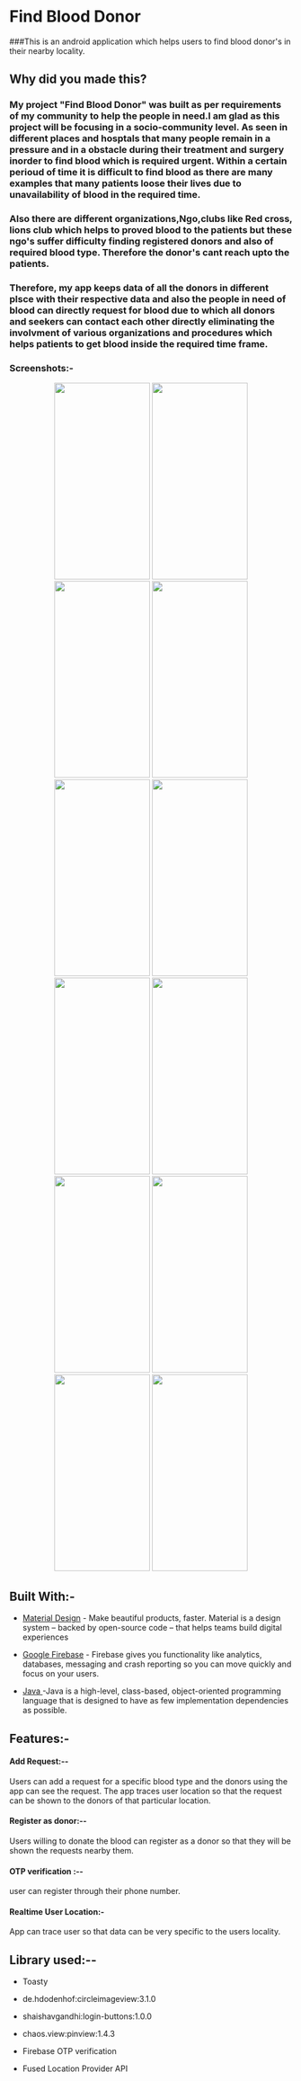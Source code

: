 
# Find Blood Donor

###This is an android application which helps users to find blood donor's in their nearby locality.

## Why did you made this?
### My project "Find Blood Donor" was built as per requirements of my community to help the people in need.I am glad as this project will be focusing in a socio-community level. As seen in different places and hosptals that many people remain in a pressure and in a obstacle during their treatment and surgery inorder to find blood which is required urgent. Within a certain perioud of time it is difficult to find blood as there are many examples that many patients loose their lives due to unavailability of blood in the required time.
### Also there are different organizations,Ngo,clubs like Red cross, lions club which helps to proved blood to the patients but these ngo's suffer difficulty finding registered donors and also of required blood type. Therefore the donor's cant reach upto the patients.
### Therefore, my app keeps data of all the donors in different plsce with their respective data and also the people in need of blood can directly request for blood due to which all donors and seekers can contact each other directly eliminating the involvment of various organizations and procedures which helps patients to get blood inside the required time frame.
### Screenshots:-
<p align="center">

<img src="https://user-images.githubusercontent.com/91082323/134048182-946e254e-f88d-40c5-bc85-d0029ef90695.jpg" width="170" height="350"> 
<img src="https://user-images.githubusercontent.com/91082323/134048188-a9f6ca12-bb2c-4445-b573-e215fe265daf.jpg" width="170" height="350"> 
 
<img src="https://user-images.githubusercontent.com/91082323/134048190-37d27946-8c43-4ece-ae3c-e8cac2183363.jpg" width="170" height="350">
<img src="https://user-images.githubusercontent.com/91082323/134048195-dcabf61b-e5ca-4c63-8823-50adece1ccd2.jpg" width="170" height="350">
<img src="https://user-images.githubusercontent.com/91082323/134048197-49384eaf-fb33-4c78-8df8-46604030faa4.jpg" width="170" height="350">
<img src="https://user-images.githubusercontent.com/91082323/134048201-780a53b7-9969-428c-8770-d2491126712a.jpg" width="170" height="350">
<img src="https://user-images.githubusercontent.com/91082323/134048202-755e8f1c-3193-41bc-872e-9bbfd52ddcb3.jpg" width="170" height="350">
<img src="https://user-images.githubusercontent.com/91082323/134048210-06fdf782-6a0e-439f-9048-088702b634dc.jpg" width="170" height="350">
<img src="https://user-images.githubusercontent.com/91082323/134048212-d2545388-ed5b-4ad7-b54b-6b1898773636.jpg" width="170" height="350">
<img src="https://user-images.githubusercontent.com/91082323/134048214-92714e1c-bada-48c0-9125-d4d92faaf89f.jpg" width="170" height="350">
 <img src="https://user-images.githubusercontent.com/91082323/134054165-af399e84-a391-4a64-ae9c-3da221b32c76.jpg" width="170" height="350">
  <img src="https://user-images.githubusercontent.com/91082323/134054467-52bd3a15-3421-4972-a45c-efb4e41300ad.jpg" width="170" height="350">

</p>

## Built With:-

* [Material Design](https://material.io/) - Make beautiful products, faster. Material is a design system – backed by open-source code – that helps teams build digital experiences

* [Google Firebase](https://firebase.google.com/) - Firebase gives you functionality like analytics, databases, messaging and crash reporting so you can move quickly and focus on your users.

* [Java ](https://www.java.com/en/)-Java is a high-level, class-based, object-oriented programming language that is designed to have as few implementation dependencies as possible.
## Features:-

#### Add Request:--
Users can add a request for a specific blood type and the donors using the app can see the request.
The app traces user location so that the request can be shown to the donors of that particular location.

#### Register as donor:--
Users willing to donate the blood can register as a donor so that they will be shown the requests nearby them.

#### OTP verification :--
user can register through their phone number.

#### Realtime User Location:-
App can trace user so that data can be very specific to the users locality.

## Library used:--

* Toasty

* de.hdodenhof:circleimageview:3.1.0

* shaishavgandhi:login-buttons:1.0.0

* chaos.view:pinview:1.4.3

* Firebase OTP verification

* Fused Location Provider API


